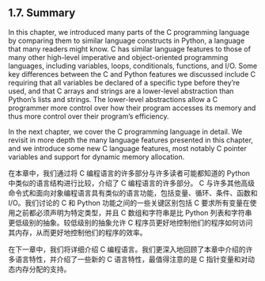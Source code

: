 ## 1.7. Summary

In this chapter, we introduced many parts of the C programming language by comparing them to similar language constructs in Python, a language that many readers might know. C has similar language features to those of many other high-level imperative and object-oriented programming languages, including variables, loops, conditionals, functions, and I/O. Some key differences between the C and Python features we discussed include C requiring that all variables be declared of a specific type before they’re used, and that C arrays and strings are a lower-level abstraction than Python’s lists and strings. The lower-level abstractions allow a C programmer more control over how their program accesses its memory and thus more control over their program’s efficiency.

In the next chapter, we cover the C programming language in detail. We revisit in more depth the many language features presented in this chapter, and we introduce some new C language features, most notably C pointer variables and support for dynamic memory allocation.

在本章中，我们通过将 C 编程语言的许多部分与许多读者可能都知道的 Python 中类似的语言结构进行比较，介绍了 C 编程语言的许多部分。 C 与许多其他高级命令式和面向对象编程语言具有类似的语言功能，包括变量、循环、条件、函数和 I/O。我们讨论的 C 和 Python 功能之间的一些关键区别包括 C 要求所有变量在使用之前都必须声明为特定类型，并且 C 数组和字符串是比 Python 列表和字符串更低级别的抽象。较低级别的抽象允许 C 程序员更好地控制他们的程序如何访问其内存，从而更好地控制他们的程序的效率。

在下一章中，我们将详细介绍 C 编程语言。我们更深入地回顾了本章中介绍的许多语言特性，并介绍了一些新的 C 语言特性，最值得注意的是 C 指针变量和对动态内存分配的支持。